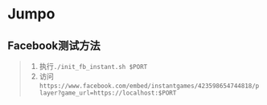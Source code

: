 Jumpo
===

Facebook测试方法
---
> 1. 执行`./init_fb_instant.sh $PORT`
> 2. 访问`https://www.facebook.com/embed/instantgames/423598654744818/player?game_url=https://localhost:$PORT`
